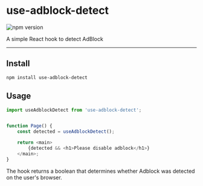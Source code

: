 use-adblock-detect
===

![npm version](https://img.shields.io/npm/v/use-adblock-detect)

A simple React hook to detect AdBlock

---

Install 
---

```shell script
npm install use-adblock-detect
```

Usage
---

```typescript jsx
import useAdblockDetect from 'use-adblock-detect';


function Page() {
    const detected = useAdblockDetect();

    return <main>
        {detected && <h1>Please disable adblock</h1>}
    </main>;
}
```

The hook returns a boolean that determines whether Adblock was detected on the user's browser.
